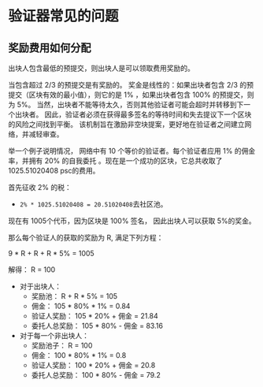 # 验证器常见的问题

## 奖励费用如何分配

出块人包含最低的预提交，则出块人是可以领取费用奖励的。

当包含超过 2/3 的预提交是有奖励的。 奖金是线性的：如果出块者包含 2/3 的预提交（区块有效的最小值），则它的是 1% ，如果出块者包含 100% 的预提交，则为 5%。 当然，出块者不能等待太久，否则其他验证者可能会超时并转移到下一个出块者。 因此，验证者必须在获得最多签名的等待时间和失去提议下一个区块的风险之间找到平衡。 该机制旨在激励非空块提案，更好地在验证者之间建立网络，并减轻审查。



举一个例子说明情况， 网络中有 10 个等价的验证者。每个验证者应用 1% 的佣金率，并拥有 20% 的自我委托 。现在是一个成功的区块，它总共收取了 1025.51020408 psc的费用。

首先征收 2% 的税： 

- `2% * 1025.51020408 = 20.51020408`去社区池。



现在有 1005个代币，因为区块是 100% 签名， 因此出块人可以获取 5%的奖金。

那么每个验证人的获取的奖励为 R, 满足下列方程：

9 *  R  +  R  +  R * 5%  = 1005  

解得： R = 100

- 对于出块人：
	* 奖励池： R +  R * 5%  = 105
	* 佣金： 105  *  80% *  1% = 0.84
	* 验证人奖励： 105 * 20%  + 佣金 =  21.84
	* 委托人总奖励： 105 * 80% - 佣金 = 83.16
- 对于每一个非出块人：
	* 奖励池子： R = 100 
	* 佣金： 100 * 80% * 1% = 0.8 
	* 验证人奖励： 100 * 20%  + 佣金 = 20.8
	* 委托人总奖励： 100 * 80% - 佣金 = 79.2 
	
	